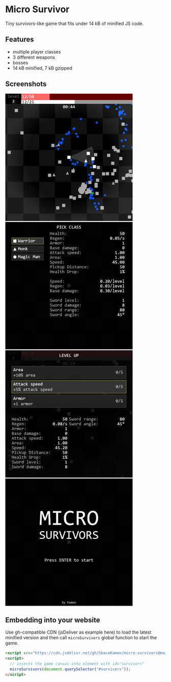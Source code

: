 # Micro Survivor

Tiny survivors-like game that fits under 14 kB of minified JS code.

## Features

- multiple player classes
- 3 different weapons
- bosses
- 14 kB minified, 7 kB gzipped

## Screenshots

![ingame](./media/ingame.jpg)
![classes](./media/class-picker.jpg)
![level-up](./media/level-up.jpg)
![start](./media/start.jpg)

## Embedding into your website

Use gh-compatible CDN (jsDeliver as example here) to load the latest minified version and then call `microSurvivors` global function to start the game.

```html
<script src="https://cdn.jsdelivr.net/gh/SkaceKamen/micro-survivors@main/main.min.js"></script>
<script>
  // injects the game canvas into element with id="survivors"
  microSurvivors(document.querySelector("#survivors"));
</script>
```
